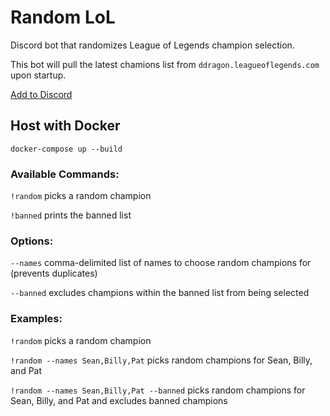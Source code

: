 # Random LoL

Discord bot that randomizes League of Legends champion selection.

This bot will pull the latest chamions list from `ddragon.leagueoflegends.com` upon startup.

[Add to Discord](https://discord.com/api/oauth2/authorize?client_id=925425399108894791&permissions=2048&scope=bot)

## Host with Docker
```
docker-compose up --build
```

### Available Commands:
`!random` picks a random champion

`!banned` prints the banned list

### Options:
`--names` comma-delimited list of names to choose random champions for (prevents duplicates)

`--banned` excludes champions within the banned list from being selected

### Examples:

`!random` picks a random champion

`!random --names Sean,Billy,Pat` picks random champions for Sean, Billy, and Pat

`!random --names Sean,Billy,Pat --banned` picks random champions for Sean, Billy, and Pat and excludes banned champions

